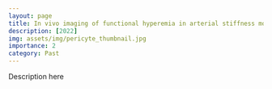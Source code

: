 ```yaml
---
layout: page
title: In vivo imaging of functional hyperemia in arterial stiffness model
description: [2022]
img: assets/img/pericyte_thumbnail.jpg
importance: 2
category: Past
---
```


Description here
